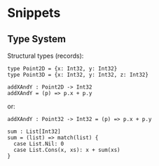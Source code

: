 # Snippets

## Type System

Structural types (records):

```
type Point2D = {x: Int32, y: Int32}
type Point3D = {x: Int32, y: Int32, z: Int32}
```

```
addXAndY : Point2D -> Int32
addXAndY = (p) => p.x + p.y
```
or:
```
addXAndY : Point32 -> Int32 = (p) => p.x + p.y
```

```
sum : List[Int32]
sum = (list) => match(list) {
  case List.Nil: 0
  case List.Cons(x, xs): x + sum(xs) 
}
```

